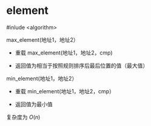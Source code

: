# element



\#inlude <algorithm\>

max_element(地址1，地址2）

- 重载 max_element(地址1，地址2，cmp)

- 返回值为相当于按照规则排序后最后位置的值（最大值）

min_element(地址1，地址2）

- 重载 min_element(地址1，地址2，cmp）

- 返回值为最小值

复杂度为 $O(n)$	